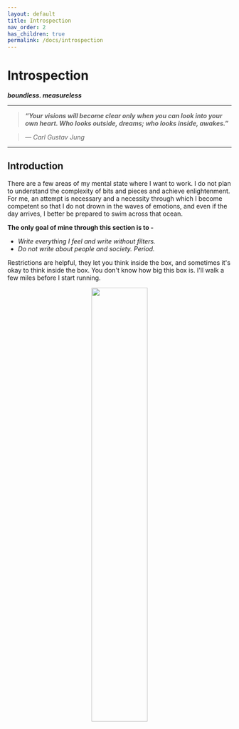 ```yaml
---
layout: default
title: Introspection
nav_order: 2
has_children: true
permalink: /docs/introspection
---
```


# Introspection


*__boundless. measureless__*

---

> __*“Your visions will become clear only when you can look into your own heart. Who looks outside, dreams; who looks inside, awakes.”*__

> *― Carl Gustav Jung*

---

## Introduction

There are a few areas of my mental state where I want to work. I do not plan to understand the complexity of bits and pieces and achieve enlightenment. For me, an attempt is necessary and a necessity through which I become competent so that I do not drown in the waves of emotions, and even if the day arrives, I better be prepared to swim across that ocean.

__The only goal of mine through this section is to -__

- *Write everything I feel and write without filters.*
- *Do not write about people and society. Period.*

Restrictions are helpful, they let you think inside the box, and sometimes it's okay to think inside the box. You don't know how big this box is. I'll walk a few miles before I start running.

<p align="center"><img width="50%" src="../media/path.png" alt=""></p>

